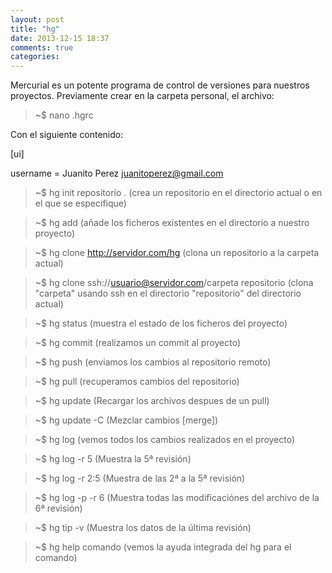 ```yaml
---
layout: post
title: "hg"
date: 2013-12-15 18:37
comments: true
categories: 
---
```

Mercurial es un potente programa de control de versiones para nuestros proyectos. Previamente crear en la carpeta personal, el archivo:

>~$ nano .hgrc

Con el siguiente contenido:

[ui]

username = Juanito Perez juanitoperez@gmail.com

>~$ hg init repositorio . (crea un repositorio en el directorio actual o en el que se especifique)

>~$ hg add  (añade los ficheros existentes en el directorio a nuestro proyecto)

>~$ hg clone http://servidor.com/hg (clona un repositorio a la carpeta actual)

>~$ hg clone ssh://usuario@servidor.com/carpeta repositorio (clona "carpeta" usando ssh en el directorio "repositorio" del directorio actual)

>~$ hg status (muestra el estado de los ficheros del proyecto)

>~$ hg commit (realizamos un commit al proyecto)

>~$ hg push (enviamos los cambios al repositorio remoto)

>~$ hg pull (recuperamos cambios del repositorio)

>~$ hg update (Recargar los archivos despues de un pull)

>~$ hg update -C (Mezclar cambios [merge])

>~$ hg log (vemos todos los cambios realizados en el proyecto)

>~$ hg log -r 5 (Muestra la 5ª revisión)

>~$ hg log -r 2:5 (Muestra de las 2ª a la 5ª revisión)

>~$ hg log -p -r 6 (Muestra todas las modificaciónes del archivo de la 6ª revisión)

>~$ hg tip -v (Muestra los datos de la última revisión)

>~$ hg help comando (vemos la ayuda integrada del hg para el comando)

